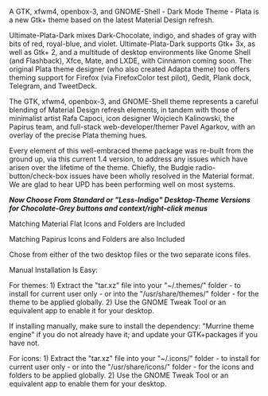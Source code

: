 A GTK, xfwm4, openbox-3, and GNOME-Shell - Dark Mode Theme - Plata is a new Gtk+ theme based on the latest Material Design refresh.

Ultimate-Plata-Dark mixes Dark-Chocolate, indigo, and shades of gray with bits of red, royal-blue, and violet. Ultimate-Plata-Dark supports Gtk+ 3x, as well as Gtk+ 2, and a multitude of desktop environments like Gnome Shell (and Flashback), Xfce, Mate, and LXDE, with Cinnamon coming soon. The original Plata theme designer (who also created Adapta theme) too offers theming support for Firefox (via FirefoxColor test pilot), Gedit, Plank dock, Telegram, and TweetDeck.

The GTK, xfwm4, openbox-3, and GNOME-Shell theme represents a careful blending of Material Design refresh elements, in tandem with those of minimalist artist Rafa Capoci, icon designer Wojciech Kalinowski, the Papirus team, and full-stack web-developer/themer Pavel Agarkov, with an overlay of the precise Plata theming hues.

Every element of this well-embraced theme package was re-built from the ground up, via this current 1.4 version, to address any issues which have arisen over the lifetime of the theme. Chiefly, the Budgie radio-button/check-box issues have been wholly resolved in the Material format. We are glad to hear UPD has been performing well on most systems.


***Now Choose From Standard or "Less-Indigo" Desktop-Theme Versions for Chocolate-Grey buttons and context/right-click menus***

Matching Material Flat Icons and Folders are Included

Matching Papirus Icons and Folders are also Included

Chose from either of the two desktop files or the two separate icons files.


Manual Installation Is Easy:

For themes: 1) Extract the "tar.xz" file into your "~/.themes/" folder - to install for current user only - or into the "/usr/share/themes/" folder - for the theme to be applied globally. 2) Use the GNOME Tweak Tool or an equivalent app to enable it for your desktop.

If installing manually, make sure to install the dependency: "Murrine theme engine" if you do not already have it; and update your GTK+packages if you have not.

For icons: 1) Extract the "tar.xz" file into your "~/.icons/" folder - to install for current user only - or into the "/usr/share/icons/" folder - for the icons and folders to be applied globally. 2) Use the GNOME Tweak Tool or an equivalent app to enable them for your desktop. 
